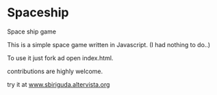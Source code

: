Spaceship
=========

Space ship game

This is a simple space game written in Javascript.
(I had nothing to do..)

To use it just fork ad open index.html.

contributions are highly welcome.

try it at www.sbiriguda.altervista.org
